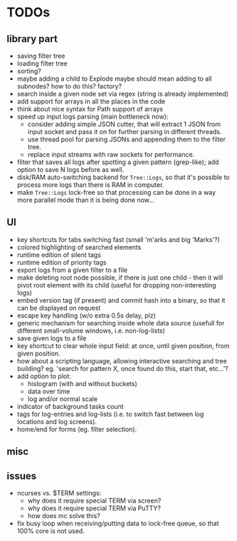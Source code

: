 # TODOs

## library part

* saving filter tree
* loading filter tree
* sorting?
* maybe adding a child to Explode maybe should mean adding to all subnodes? how to do this? factory?
* search inside a given node set via regex (string is already implemented)
* add support for arrays in all the places in the code
* think about nice syntax for Path support of arrays
* speed up input logs parsing (main bottleneck now):
  - consider adding simple JSON cutter, that will extract 1 JSON from input socket and pass it on for further parsing in different threads.
  - use thread pool for parsing JSONs and appending them to the filter tree.
  - replace input streams with raw sockets for performance.
* filter that saves all logs after spotting a given pattern (grep-like); add option to save N logs before as well.
* disk/RAM auto-switching backend for `Tree::Logs`, so that it's possible to process more logs than there is RAM in computer.
* make `Tree::Logs` lock-free so that processing can be done in a way more parallel mode than it is being done now...


## UI

* key shortcuts for tabs switching fast (small 'm'arks and big 'Marks'?)
* colored highlighting of searched elements
* runtime edition of silent tags
* runtime edition of priority tags
* export logs from a given filter to a file
* make deleting root node possible, if there is just one child - then it will pivot root element with its child (useful for dropping non-interesting logs)
* embed version tag (if present) and commit hash into a binary, so that it can be displayed on request
* escape key handling (w/o extra 0.5s delay, plz)
* generic mechanism for searching inside whole data source (usefull for different small-volume windows, i.e. non-log-lists)
* save given logs to a file
* key shortcut to clear whole input field: at once, until given position, from given position.
* how about a scripting language, allowing interactive searching and tree building? eg. 'search for pattern X, once found do this, start that, etc...'?
* add option to plot:
  - histogram (with and without buckets)
  - data over time
  - log and/or normal scale
* indicator of background tasks count
* tags for log-entries and log-lists (i.e. to switch fast between log locations and log screens).
* home/end for forms (eg. filter selection).


## misc

## issues
* ncurses vs. $TERM settings:
  - why does it require special TERM via screen?
  - why does it require special TERM via PuTTY?
  - how does mc solve this?
* fix busy loop when receiving/putting data to lock-free queue, so that 100% core is not used.
